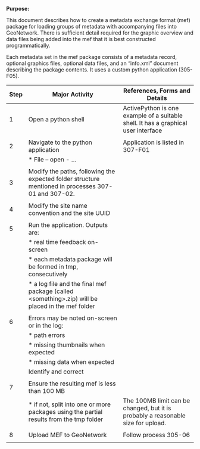 ﻿**Purpose:**

This document describes how to create a metadata exchange format (mef) package for loading groups of metadata with accompanying files into GeoNetwork. There is sufficient detail required for the graphic overview and data files being added into the mef that it is best constructed programmatically.

Each metadata set in the mef package consists of a metadata record, optional graphics files, optional data files, and an “info.xml” document describing the package contents. It uses a custom python application (305-F05).

| **Step** | **Major Activity**                          | **References, Forms and Details**                     |
|----------|---------------------------------------------|-------------------------------------------------------|
| 1        | Open a python shell                         | ActivePython is one example of a suitable shell. It has a graphical user interface |
|          |                                             |                                                       |
| 2        | Navigate to the python application          |   Application is listed in 307-F01                    |
|          |   * File – open - …                         |                                                       |
|          |                                             |                                                       |
| 3        | Modify the paths, following the expected folder structure mentioned in processes 307-01 and 307-02.|   |
|          |                                             |                                                       |
| 4        | Modify the site name convention and the site UUID |                                                 |
|          |                                             |                                                       |
| 5        | Run the application. Outputs are:           |                                                       |
|          |   * real time feedback on-screen            |                                                       |
|          |   * each metadata package will be formed in tmp, consecutively |                                    |
|          |   * a log file and the final mef package (called \<something\>.zip) will be placed in the mef folder |   |
|          |                                             |                                                       |
| 6        | Errors may be noted on-screen or in the log: |                                                      |
|          |   * path errors                             |                                                       |
|          |   * missing thumbnails when expected        |                                                       |
|          |   * missing data when expected              |                                                       |
|          | Identify and correct                        |                                                       |
|          |                                             |                                                       |
| 7        | Ensure the resulting mef is less than 100 MB |                                                      |
|          |   * if not, split into one or more packages using the partial results from the tmp folder  | The 100MB limit can be changed, but it is probably a reasonable size for upload.|
|          |                                             |                                                       |
| 8        | Upload MEF to GeoNetwork                    | Follow process 305-06                                 |
|          |                                             |                                                       |
